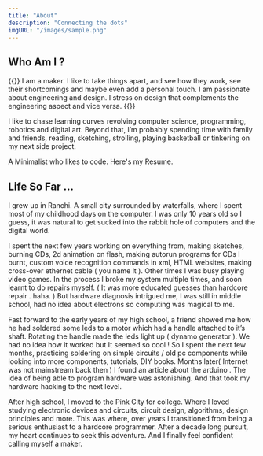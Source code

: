 ```yaml
---
title: "About"
description: "Connecting the dots"
imgURL: "/images/sample.png"
---
```


## Who Am I ?

{{<column>}}
    I am a maker. I like to take things apart, and see how they work, see their shortcomings and maybe even add a personal touch. I am passionate about engineering and design. I stress on design that complements the engineering aspect and vice versa.
{{</column>}}



I like to chase learning curves revolving computer science, programming, robotics and digital art. Beyond that, I’m probably spending time with family and friends, reading, sketching, strolling, playing basketball or tinkering on my next side project.

A Minimalist who likes to code. Here's my Resume.

## Life So Far ...

I grew up in Ranchi. A small city surrounded by waterfalls, where I spent most of my childhood days on the computer. I was only 10 years old so I guess, it was natural to get sucked into the rabbit hole of computers and the digital world.

I spent the next few years working on everything from, making sketches, burning CDs, 2d animation on flash, making autorun programs for CDs I burnt, custom voice recognition commands in xml, HTML websites, making cross-over ethernet cable ( you name it ). Other times I was busy playing video games. In the process I broke my system multiple times, and soon learnt to do repairs myself. ( It was more educated guesses than hardcore repair . haha. ) But hardware diagnosis intrigued me, I was still in middle school, had no idea about electrons so computing was magical to me.

Fast forward to the early years of my high school, a friend showed me how he had soldered some leds to a motor which had a handle attached to it’s shaft. Rotating the handle made the leds light up ( dynamo generator ). We had no idea how it worked but It seemed so cool ! So I spent the next few months, practicing soldering on simple circuits / old pc components while looking into more components, tutorials, DIY books. Months later( Internet was not mainstream back then ) I found an article about the arduino . The idea of being able to program hardware was astonishing. And that took my hardware hacking to the next level.

After high school, I moved to the Pink City for college. Where I loved studying electronic devices and circuits, circuit design, algorithms, design principles and more. This was where, over years I transitioned from being a serious enthusiast to a hardcore programmer. After a decade long pursuit, my heart continues to seek this adventure. And I finally feel confident calling myself a maker.
